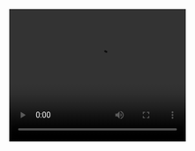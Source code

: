 <video width="320" height="240" controls>
  <source src="Roberts_Aguilar_Asteroids.mp4" type="video/mp4">
</video>
